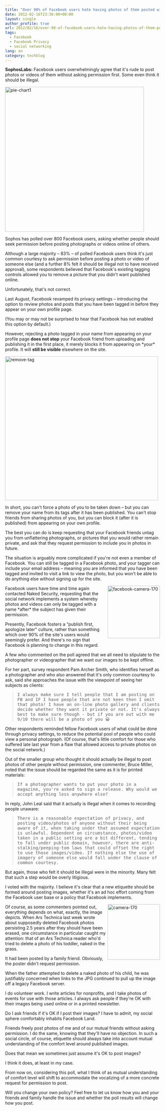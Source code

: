 ```yaml
---
title: "Over 90% of Facebook users hate having photos of them posted without approval"
date: 2012-02-16T23:36:00+00:00
layout: single
author_profile: true
url: 2012/02/16/over-90-of-facebook-users-hate-having-photos-of-them-posted-without-approval/
tags:
  - Facebook
  - Facebook Privacy
  - social networking
lang: en
category: techblog
---
```

**SophosLabs:** Facebook users overwhelmingly agree that it's rude to post photos or videos of them without asking permission first. Some even think it should be illegal. 

[<img title="pie-chart1" border="0" alt="pie-chart1" src="http://lh6.ggpht.com/-BTJ3F13yl98/Tz2LoFnAe_I/AAAAAAAAE0s/Xa5XK0wRfKE/pie-chart1_thumb%25255B9%25255D.jpg?imgmax=800" width="452" height="470" />](http://lh6.ggpht.com/-pU5cfuRk90c/Tz2LkWpbX1I/AAAAAAAAE0k/XcyjHhUzRWY/s1600-h/pie-chart1%25255B7%25255D.jpg) 

Sophos has polled over 800 Facebook users, asking whether people should seek permission before posting photographs or videos online of others. 

Although a large majority – 83% – of polled Facebook users think it's just common courtesy to ask permission before posting a photo or video of someone else (and a further 8% felt it should be illegal not to have received approval), some respondents believed that Facebook's existing tagging controls allowed you to remove a picture that you didn't want published online. 

Unfortunately, that's not correct. 

Last August, Facebook revamped its privacy settings – introducing the option to review photos and posts that you have been tagged in before they appear on your own profile page. 

(You may or may not be surprised to hear that Facebook has not enabled this option by default.) 

However, rejecting a photo tagged in your name from appearing on your profile page **does not stop** your Facebook friend from uploading and publishing it in the first place, it merely blocks it from appearing on \*your\* profile. It will **still be visible** elsewhere on the site. 

[<img title="remove-tag" border="0" alt="remove-tag" src="http://lh5.ggpht.com/-GqxgK4DXXjA/Tz2LvdHSvII/AAAAAAAAE08/VRoN3il3R2c/remove-tag_thumb%25255B2%25255D.jpg?imgmax=800" width="498" height="467" />](http://lh6.ggpht.com/-2TIpEE9iAfY/Tz2LrvyyobI/AAAAAAAAE00/BrXhVx-7XiE/s1600-h/remove-tag%25255B4%25255D.jpg) 

In short, you can't force a photo of you to be taken down – but you can remove your name from its tags after it has been published. You can't stop friends from sharing photos of you, but you can block it (after it is published) from appearing on your own profile. 

The best you can do is keep requesting that your Facebook friends untag you from unflattering photographs, or pictures that you would rather remain private, and ask that they request permission to include you in photos in future. 

The situation is arguably more complicated if you're not even a member of Facebook. You can still be tagged in a Facebook photo, and your tagger can include your email address – meaning you are informed that you have been tagged and invited to visit a link to view the photo, but you won't be able to do anything else without signing up for the site. 

[<img title="facebook-camera-170" border="0" alt="facebook-camera-170" align="right" src="http://lh5.ggpht.com/-qfI6bnUf2zY/Tz2L2MXfwII/AAAAAAAAE1M/DTdeLtohouQ/facebook-camera-170_thumb%25255B1%25255D.jpg?imgmax=800" width="170" height="170" />](http://lh6.ggpht.com/-4w6GgupbCJ0/Tz2LzAxc5QI/AAAAAAAAE1E/BNeQhio-VS8/s1600-h/facebook-camera-170%25255B3%25255D.jpg)Facebook users have time and time again contacted Naked Security, requesting that the social network implements a system whereby photos and videos can only be tagged with a name \*after\* the subject has given their permission. 

Presently, Facebook fosters a “publish first, apologize later” culture, rather than something which over 90% of the site's users would seemingly prefer. And there's no sign that Facebook is planning to change in this regard. 

A few who commented on the poll agreed that we all need to stipulate to the photographer or videographer that we want our images to be kept offline. 

For her part, survey respondent Pam Archer Smith, who identifies herself as a photographer and who also answered that it's only common courtesy to ask, said she approaches the issue with the viewpoint of seeing her subjects as clients: 

> <tt>I always make sure I tell people that I am posting on FB and IF I have people that are not keen then I omit that photo! I have an on-line photo gallery and clients decide whether they want it private or not. It's always best to make sure though - but if you are out with me 9/10 there will be a photo of you 😀</tt>

<tt></tt> 

<tt></tt> 

Other respondents reminded fellow Facebook users of what could be done through privacy settings, to reduce the potential pool of people who could view a personal photograph. (Of course, that's little comfort for those who suffered late last year from a flaw that allowed access to private photos on the social network.) 

Out of the smaller group who thought it should actually be illegal to post photos of other people without permission, one commenter, Bruce Miller, noted that the issue should be regarded the same as it is for printed materials: 

> <tt>If a photographer wants to put your photo in a magazine, you're asked to sign a release. Why would we accept anything less anywhere else?</tt>

<tt></tt> 

<tt></tt> 

In reply, John Leal said that it actually is illegal when it comes to recording people unaware: 

> <tt>There is a reasonable expectation of privacy, and posting video/photos of anyone without their being aware of it, when taking under that assumed expectation is unlawful. Dependent on circumstance, photos/video taken in a public setting are a bit different, tending to fall under public domain, however, there are anti-stalking/peeping-tom laws that could offset the right to use those images/video. If nothing else the use of imagery of someone else would fall under the clause of common courtesy.</tt>

<tt></tt> 

<tt></tt> 

But again, those who felt it should be illegal were in the minority. Many felt that such a step would be overly litigious. 

I voted with the majority. I believe it's clear that a new etiquette should be formed around posting images, whether it's an ad hoc effort coming from the Facebook user base or a policy that Facebook implements. 

[<img title="camera-170" border="0" alt="camera-170" align="right" src="http://lh4.ggpht.com/-oRrXEuoLMqQ/Tz2L7bDFnsI/AAAAAAAAE1c/JNu8C1NPUBw/camera-170_thumb%25255B1%25255D.jpg?imgmax=800" width="170" height="180" />](http://lh4.ggpht.com/-gp_lKyNbJaU/Tz2L4a7pyTI/AAAAAAAAE1U/OcukyyhAnz0/s1600-h/camera-170%25255B3%25255D.jpg)Of course, as some commenters pointed out, everything depends on what, exactly, the image depicts. When Ars Technica last week wrote about supposedly deleted Facebook photos persisting 2.5 years after they should have been erased, one circumstance in particular caught my attention: that of an Ars Technica reader who'd tried to delete a photo of his toddler, naked in the grass. 

It had been posted by a family friend. Obviously, the poster didn't request permission. 

When the father attempted to delete a naked photo of his child, he was justifiably concerned when links to the JPG continued to pull up the image off a legacy Facebook server. 

I do volunteer work. I write articles for nonprofits, and I take photos of events for use with those articles. I always ask people if they're OK with their images being used online or in a printed newsletter. 

Do I ask friends if it's OK if I post their images? I have to admit, my social sphere comfortably inhabits Facebook Land. 

Friends freely post photos of me and of our mutual friends without asking permission. I do the same, knowing that they'll have no objection. In such a social circle, of course, etiquette should always take into account mutual understanding of the comfort level around published images. 

Does that mean we sometimes just assume it's OK to post images? 

I think it does, at least in my case. 

From now on, considering this poll, what I think of as mutual understanding of comfort level will shift to accommodate the vocalizing of a more concrete request for permission to post. 

Will you change your own policy? Feel free to let us know how you and your friends and family handle the issue and whether the poll results will change how you post.